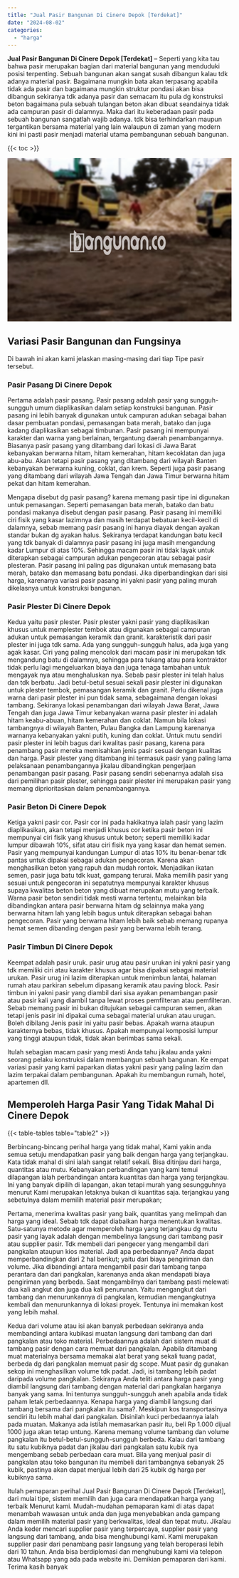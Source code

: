 ```yaml
---
title: "Jual Pasir Bangunan Di Cinere Depok [Terdekat]"
date: "2024-08-02"
categories: 
  - "harga"
---
```


**Jual Pasir Bangunan Di Cinere Depok \[Terdekat\]** – Seperti yang kita tau bahwa pasir merupakan bagian dari material bangunan yang menduduki posisi terpenting. Sebuah bangunan akan sangat susah dibangun kalau tdk adanya material pasir. Bagaimana mungkin bata akan terpasang apabila tidak ada pasir dan bagaimana mungkin struktur pondasi akan bisa dibangun sekiranya tdk adanya pasir dan semacam itu pula dg konstruksi beton bagaimana pula sebuah tulangan beton akan dibuat seandainya tidak ada campuran pasir di dalamnya. Maka dari itu keberadaan pasir pada sebuah bangunan sangatlah wajib adanya. tdk bisa terhindarkan maupun tergantikan bersama material yang lain walaupun di zaman yang modern kini ini pasti pasir menjadi material utama pembangunan sebuah bangunan.

{{< toc >}}

![Jual Pasir Bangunan Di Cinere Depok [Terdekat]](/images/jual-pasir-bangunan-11.png)

## Variasi Pasir Bangunan dan Fungsinya

Di bawah ini akan kami jelaskan masing-masing dari tiap Tipe pasir tersebut.

### Pasir Pasang Di Cinere Depok

Pertama adalah pasir pasang. Pasir pasang adalah pasir yang sungguh-sungguh umum diaplikasikan dalam setiap konstruksi bangunan. Pasir pasang ini lebih banyak digunakan untuk campuran adukan sebagai bahan dasar pembuatan pondasi, pemasangan bata merah, batako dan juga kadang diaplikasikan sebagai timbunan. Pasir pasang ini mempunyai karakter dan warna yang berlainan, tergantung daerah penambangannya. Biasanya pasir pasang yang ditambang dari lokasi di Jawa Barat kebanyakan berwarna hitam, hitam kemerahan, hitam kecoklatan dan juga abu-abu. Akan tetapi pasir pasang yang ditambang dari wilayah Banten kebanyakan berwarna kuning, coklat, dan krem. Seperti juga pasir pasang yang ditambang dari wilayah Jawa Tengah dan Jawa Timur berwarna hitam pekat dan hitam kemerahan.

Mengapa disebut dg pasir pasang? karena memang pasir tipe ini digunakan untuk pemasangan. Seperti pemasangan bata merah, batako dan batu pondasi makanya disebut dengan pasir pasang. Pasir pasang ini memiliki ciri fisik yang kasar lazimnya dan masih terdapat bebatuan kecil-kecil di dalamnya, sebab memang pasir pasang ini hanya diayak dengan ayakan standar bukan dg ayakan halus. Sekiranya terdapat kandungan batu kecil yang tdk banyak di dalamnya pasir pasang ini juga masih mengandung kadar Lumpur di atas 10%. Sehingga macam pasir ini tidak layak untuk diterapkan sebagai campuran adukan pengecoran atau sebagai pasir plesteran. Pasir pasang ini paling pas digunakan untuk memasang bata merah, batako dan memasang batu pondasi. Jika diperbandingkan dari sisi harga, karenanya variasi pasir pasang ini yakni pasir yang paling murah dikelasnya untuk konstruksi bangunan.

### Pasir Plester Di Cinere Depok

Kedua yaitu pasir plester. Pasir plester yakni pasir yang diaplikasikan khusus untuk memplester tembok atau digunakan sebagai campuran adukan untuk pemasangan keramik dan granit. karakteristik dari pasir plester ini juga tdk sama. Ada yang sungguh-sungguh halus, ada juga yang agak kasar. Ciri yang paling mencolok dari macam pasir ini merupakan tdk mengandung batu di dalamnya, sehingga para tukang atau para kontraktor tidak perlu lagi mengeluarkan biaya dan juga tenaga tambahan untuk mengayak nya atau menghaluskan nya. Sebab pasir plester ini telah halus dan tdk berbatu. Jadi betul-betul sesuai sekali pasir plester ini digunakan untuk plester tembok, pemasangan keramik dan granit. Perlu dikenal juga warna dari pasir plester ini pun tidak sama, sebagaimana dengan lokasi tambang. Sekiranya lokasi penambangan dari wilayah Jawa Barat, Jawa Tengah dan juga Jawa Timur kebanyakan warna pasir plester ini adalah hitam keabu-abuan, hitam kemerahan dan coklat. Namun bila lokasi tambangnya di wilayah Banten, Pulau Bangka dan Lampung karenanya warnanya kebanyakan yakni putih, kuning dan coklat. Untuk mutu sendiri pasir plester ini lebih bagus dari kwalitas pasir pasang, karena para penambang pasir mereka memisahkan jenis pasir sesuai dengan kualitas dan harga. Pasir plester yang ditambang ini termasuk pasir yang paling lama pelaksanaan penambangannya jikalau dibandingkan pengerjaan penambangan pasir pasang. Pasir pasang sendiri sebenarnya adalah sisa dari pemilihan pasir plester, sehingga pasir plester ini merupakan pasir yang memang diprioritaskan dalam penambangannya.

### Pasir Beton Di Cinere Depok

Ketiga yakni pasir cor. Pasir cor ini pada hakikatnya ialah pasir yang lazim diaplikasikan, akan tetapi menjadi khusus cor ketika pasir beton ini mempunyai ciri fisik yang khusus untuk beton; seperti memiliki kadar lumpur dibawah 10%, sifat atau ciri fisik nya yang kasar dan hemat semen. Pasir yang mempunyai kandungan Lumpur di atas 10% itu benar-benar tdk pantas untuk dipakai sebagai adukan pengecoran. Karena akan menghasilkan beton yang rapuh dan mudah rontok. Menjadikan ikatan semen, pasir juga batu tdk kuat, gampang terurai. Maka memilih pasir yang sesuai untuk pengecoran ini sepatutnya mempunyai karakter khusus supaya kwalitas beton beton yang dibuat merupakan mutu yang terbaik. Warna pasir beton sendiri tidak mesti warna tertentu, melainkan bila dibandingkan antara pasir berwarna hitam dg selainnya maka yang berwarna hitam lah yang lebih bagus untuk diterapkan sebagai bahan pengecoran. Pasir yang berwarna hitam lebih baik sebab memang rupanya hemat semen dibanding dengan pasir yang berwarna lebih terang.

### Pasir Timbun Di Cinere Depok

Keempat adalah pasir uruk. pasir urug atau pasir urukan ini yakni pasir yang tdk memiliki ciri atau karakter khusus agar bisa dipakai sebagai material urukan. Pasir urug ini lazim diterapkan untuk menimbun lantai, halaman rumah atau parkiran sebelum dipasang keramik atau paving block. Pasir timbun ini yakni pasir yang diambil dari sisa ayakan penambangan pasir atau pasir kali yang diambil tanpa lewat proses pemfilteran atau pemfilteran. Sebab memang pasir ini bukan ditujukan sebagai campuran semen, akan tetapi jenis pasir ini dipakai cuma sebagai material urukan atau urugan. Boleh dibilang Jenis pasir ini yaitu pasir bebas. Apakah warna ataupun karakternya bebas, tidak khusus. Apakah mempunyai komposisi lumpur yang tinggi ataupun tidak, tidak akan berimbas sama sekali.

Itulah sebagian macam pasir yang mesti Anda tahu jikalau anda yakni seorang pelaku konstruksi dalam membangun sebuah bangunan. Ke empat variasi pasir yang kami paparkan diatas yakni pasir yang paling lazim dan lazim terpakai dalam pembangunan. Apakah itu membangun rumah, hotel, apartemen dll.

## Memperoleh Harga Pasir Yang Tidak Mahal Di Cinere Depok

{{< table-tables table="table2" >}}

Berbincang-bincang perihal harga yang tidak mahal, Kami yakin anda semua setuju mendapatkan pasir yang baik dengan harga yang terjangkau. Kata tidak mahal di sini ialah sangat relatif sekali. Bisa ditinjau dari harga, quantitas atau mutu. Kebanyakan perbandingan yang kami temui dilapangan ialah perbandingan antara kuantitas dan harga yang terjangkau. Ini yang banyak dipilih di lapangan, akan tetapi murah yang sesungguhnya menurut Kami merupakan letaknya bukan di kuantitas saja. terjangkau yang sebetulnya dalam memilih material pasir merupakan;

Pertama, menerima kwalitas pasir yang baik, quantitas yang melimpah dan harga yang ideal. Sebab tdk dapat diabaikan harga menentukan kwalitas. Satu-satunya metode agar memperoleh harga yang terjangkau dg mutu pasir yang layak adalah dengan membelinya langsung dari tambang pasir atau supplier pasir. Tdk membeli dari pengecer yang mengambil dari pangkalan ataupun kios material. Jadi apa perbedaannya? Anda dapat memperbandingkan dari 2 hal berikut; yaitu dari biaya pengiriman dan volume. Jika dibandingi antara mengambil pasir dari tambang tanpa perantara dan dari pangkalan, karenanya anda akan mendapati biaya pengiriman yang berbeda. Saat mengambilnya dari tambang pasti melewati dua kali angkut dan juga dua kali penurunan. Yaitu mengangkut dari tambang dan menurunkannya di pangkalan, kemudian mengangkutnya kembali dan menurunkannya di lokasi proyek. Tentunya ini memakan kost yang lebih mahal.

Kedua dari volume atau isi akan banyak perbedaan sekiranya anda membandingi antara kubikasi muatan langsung dari tambang dan dari pangkalan atau toko material. Perbedaannya adalah dari sistem muat di tambang pasir dengan cara memuat dari pangkalan. Apabila ditambang muat materialnya bersama memakai alat berat yang sekali tuang padat, berbeda dg dari pangkalan memuat pasir dg scope. Muat pasir dg gunakan sekop ini menghasilkan volume tdk padat. Jadi, isi tambang lebih padat daripada volume pangkalan. Sekiranya Anda teliti antara harga pasir yang diambil langsung dari tambang dengan material dari pangkalan harganya banyak yang sama. Ini tentunya sungguh-sungguh aneh apabila anda tidak paham letak perbedaannya. Kenapa harga yang diambil langsung dari tambang bersama dari pangkalan itu sama?. Meskipun kos transportasinya sendiri itu lebih mahal dari pangkalan. Disinilah kuci perbedaannya ialah pada muatan. Makanya ada istilah memasarkan pasir itu, beli Rp 1.000 dijual 1000 juga akan tetap untung. Karena memang volume tambang dan volume pangkalan itu betul-betul-sungguh-sungguh berbeda. Kalau dari tambang itu satu kubiknya padat dan jikalau dari pangkalan satu kubik nya mengembang sebab perbedaan cara muat. Bila yang menjual pasir di pangkalan atau toko bangunan itu membeli dari tambangnya sebanyak 25 kubik, pastinya akan dapat menjual lebih dari 25 kubik dg harga per kubiknya sama.

Itulah pemaparan perihal Jual Pasir Bangunan Di Cinere Depok \[Terdekat\], dari mulai tipe, sistem memilih dan juga cara mendapatkan harga yang terbaik Menurut kami. Mudah-mudahan pemaparan kami di atas dapat menambah wawasan untuk anda dan juga menyebabkan anda gampang dalam memilih material pasir yang berkwalitas, ideal dan tepat mutu. Jikalau Anda keder mencari supplier pasir yang terpercaya, supplier pasir yang langsung dari tambang, anda bisa menghubungi kami. Kami merupakan supplier pasir dari penambang pasir langsung yang telah beroperasi lebih dari 10 tahun. Anda bisa berdiplomasi dan menghubungi kami via telepon atau Whatsapp yang ada pada website ini. Demikian pemaparan dari kami. Terima kasih banyak
